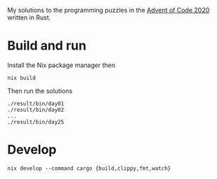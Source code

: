 My solutions to the programming puzzles in the [Advent of Code
2020](https://adventofcode.com/) written in Rust.

# Build and run

Install the Nix package manager then

```
nix build
```

Then run the solutions

```
./result/bin/day01
./result/bin/day02
...
./result/bin/day25
```

# Develop

```
nix develop --command cargo {build,clippy,fmt,watch}
```
